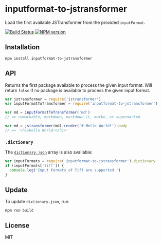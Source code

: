 # inputformat-to-jstransformer

Load the first available JSTransformer from the provided `inputFormat`.

[![Build Status](https://img.shields.io/travis/jstransformers/list-of-jstransformers/master.svg)](https://travis-ci.org/jstransformers/list-of-jstransformers)
[![NPM version](https://img.shields.io/npm/v/list-of-jstransformers.svg)](https://www.npmjs.org/package/list-of-jstransformers)

## Installation

    npm install inputformat-to-jstransformer

## API

Returns the first package available to process the given input format. Will return `false` if no package is available to process the given input format.

```js
var jstransformer = require('jstransformer')
var inputFormatToTransformer = require('inputformat-to-jstransformer')

var md = inputFormatToTransformer('md')
// => remarkable, markdown, markdown-it, marko, or supermarked

var md = jstransformer(md).render('# Hello World!').body
// => '<h1>Hello World!</h1>'
```

### `.dictionary`

The [`dictionary.json`](dictionary.json) array is also available:

``` js
var inputFormats = require('inputformat-to-jstransformer').dictionary
if (inputFormats['tiff']) {
  console.log('Input Formats of Tiff are supported.')
}
```


## Update

To update `dictionary.json`, run:

```
npm run build
```

## License

MIT
